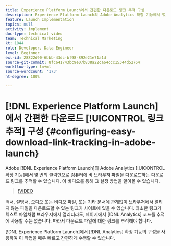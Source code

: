 ```yaml
---
title: Experience Platform Launch에서 간편한 다운로드 링크 추적 구성
description: Experience Platform Launch의 Adobe Analytics 확장 기능에서 몇 번의 클릭만으로 사이트에서 다운로드 링크(컴퓨터에 비 브라우저 파일을 다운로드하는 링크)를 추적할 수 있습니다. 이 비디오를 통해 그 설정 방법을 알아볼 수 있습니다.
feature: Launch Implementation
topics: null
activity: implement
doc-type: technical video
team: Technical Marketing
kt: 1844
role: Developer, Data Engineer
level: Beginner
exl-id: 28822d90-6bbb-43dc-bf98-892e21e71a1d
source-git-commit: 8fc641743bc9e07b838a22ca64ccc15344d52764
workflow-type: tm+mt
source-wordcount: '173'
ht-degree: 100%

---
```


# [!DNL Experience Platform Launch]에서 간편한 다운로드 [!UICONTROL 링크 추적] 구성 {#configuring-easy-download-link-tracking-in-adobe-launch}

Adobe [!DNL Experience Platform Launch]의 Adobe Analytics [!UICONTROL 확장 기능]에서 몇 번의 클릭만으로 컴퓨터에 비 브라우저 파일을 다운로드하는 다운로드 링크를 추적할 수 있습니다. 이 비디오를 통해 그 설정 방법을 알아볼 수 있습니다.

>[!VIDEO](https://video.tv.adobe.com/v/25762/?quality=12&learn=on)

백서, 설명서, 오디오 또는 비디오 파일, 또는 기타 문서에 관계없이 브라우저에서 열리지 않는 파일을 다운로드할 수 있는 링크가 사이트에 있을 수 있습니다. 최소한 링크가 텍스트 파일처럼 브라우저에서 열리더라도, 페이지에서 [!DNL Analytics] 코드를 추적에 사용할 수는 없습니다. 따라서 다운로드 파일에 대한 링크를 추적해야 합니다.

[!DNL Experience Platform Launch]에서 [!DNL Analytics] 확장 기능의 구성을 사용하여 이 작업을 매우 빠르고 간편하게 수행할 수 있습니다.

